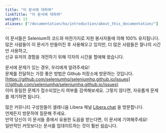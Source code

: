 ```yaml
---
title: "이 문서에 대하여"
linkTitle: "이 문서에 대하여"
weight: 13
aliases: ["/documentation/ko/introduction/about_this_documentation/"]  
---
```


이 문서들은 Selenium의 코드와 마찬가지로 자원 봉사자들에 의해 100% 유지됩니다.  
많은 사람들이 이 문서가 만들어진 후 사용해오고 있지만, 더 많은 사람들은 찰나의 시간만 사용하고,   
신규 유저의 경험을 개전하기 위해 각자의 시간을 할애해 왔습니다.

문서에 문제가 있는 경우, 우리에게 알려주세요!   
문제를 전달하는 가장 좋은 방법은 Github 저장소에 방문하는 것입니다. [https://github.com/seleniumhq/seleniumhq.github.io/issues](//github.com/seleniumhq/seleniumhq.github.io/issues)  
이미 동일한 문제가 접수되었는지 여부를 검색해보세요.
그렇지 않다면, 자유롭게 문제를 제기하면 됩니다.

많은 커뮤니티 구성원들이 셀레니움 Libera 채널 [Libera.chat](https://libera.chat/) 을 방문합니다.  
언제든지 방문하여 질문해 주세요.  
만약 당신이 이 문서들 중에서 유용한 도음을 받는다면, 이 문서에 기여해주세요!  
일반적인 커밋보다는 문서를 업데이트하는 것이 훨씬 쉽습니다.  


